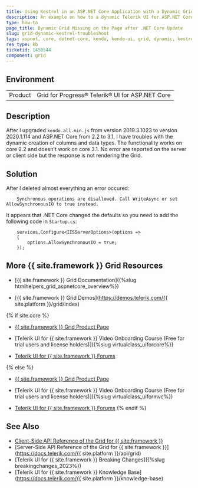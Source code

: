 ```yaml
---
title: Using Kestrel in an ASP.NET Core Application with a Dynamic Grid
description: An example on how to a dynamic Telerik UI for ASP.NET Core Grid HtmlHelper with an aplication using Kestrel
type: how-to
page_title: Dynamic Grid Missing on the Page after .NET Core Update
slug: grid-dynamic-kestrel-troubleshoot
tags: aspnet, core, dotnet-core, kendo, kendo-ui, grid, dynamic, kestrel, 3.1
res_type: kb
ticketid: 1450544
component: grid
---
```


## Environment

<table>
 <tr>
  <td>Product</td>
  <td>Grid for Progress® Telerik® UI for ASP.NET Core</td>
 </tr>
</table>


## Description

After I upgraded `kendo.all.min.js` from version 2019.3.1023 to version 2020.1.114 and ASP.NET Core from 2.2 to 3.1, I have troubles with the dynamic creation of columns and data types.
The functionality works on core 2.2 and doesn't work on core 3.1. No error are reported on the server or client side but the response is not rendering the Grid.

## Solution

After I deleted almost everything an error occured:

```
    Synchronous operations are disallowed. Call WriteAsync or set AllowSynchronousIO to true instead.
```

It appears that .NET Core changed the defaults so you need to add the following code in `Startup.cs`:

```
    services.Configure<IISServerOptions>(options =>
    {
        options.AllowSynchronousIO = true;
    });
```

## More {{ site.framework }} Grid Resources

* [{{ site.framework }} Grid Documentation]({%slug htmlhelpers_grid_aspnetcore_overview%})

* [{{ site.framework }} Grid Demos](https://demos.telerik.com/{{ site.platform }}/grid/index)

{% if site.core %}
* [{{ site.framework }} Grid Product Page](https://www.telerik.com/aspnet-core-ui/grid)

* [Telerik UI for {{ site.framework }} Video Onboarding Course (Free for trial users and license holders)]({%slug virtualclass_uiforcore%})

* [Telerik UI for {{ site.framework }} Forums](https://www.telerik.com/forums/aspnet-core-ui)

{% else %}
* [{{ site.framework }} Grid Product Page](https://www.telerik.com/aspnet-mvc/grid)

* [Telerik UI for {{ site.framework }} Video Onboarding Course (Free for trial users and license holders)]({%slug virtualclass_uiformvc%})

* [Telerik UI for {{ site.framework }} Forums](https://www.telerik.com/forums/aspnet-mvc)
{% endif %}

## See Also

* [Client-Side API Reference of the Grid for {{ site.framework }}](https://docs.telerik.com/kendo-ui/api/javascript/ui/grid)
* [Server-Side API Reference of the Grid for {{ site.framework }}](https://docs.telerik.com/{{ site.platform }}/api/grid)
* [Telerik UI for {{ site.framework }} Breaking Changes]({%slug breakingchanges_2023%})
* [Telerik UI for {{ site.framework }} Knowledge Base](https://docs.telerik.com/{{ site.platform }}/knowledge-base)
